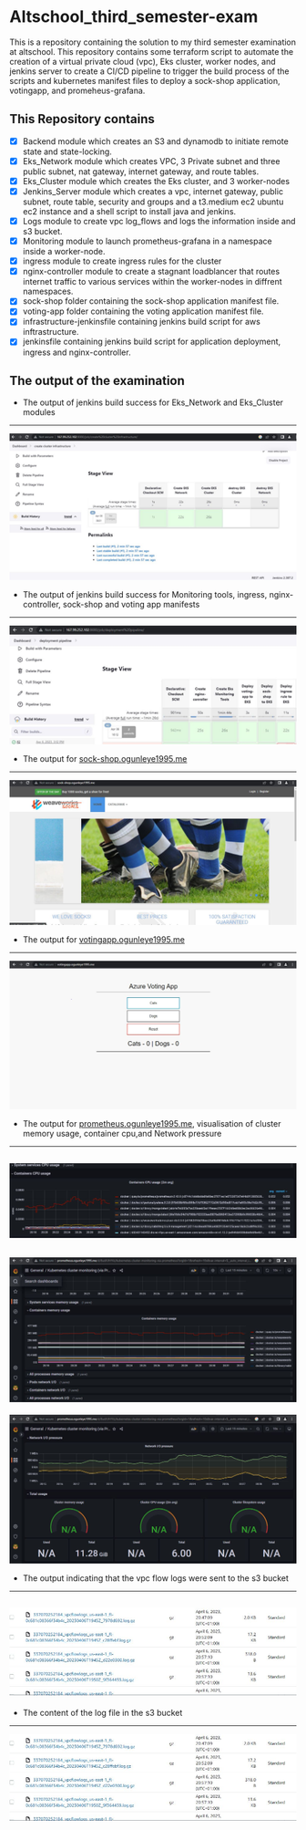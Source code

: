 # Altschool_third_semester-exam
This is a repository containing the solution to my third semester examination at altschool.
This repository contains some terraform script to automate the creation of a virtual private cloud (vpc), Eks cluster, worker nodes, and jenkins server to create a 
CI/CD pipeline to trigger the build process of the scripts and kubernetes manifest files to deploy a sock-shop application, votingapp, and promeheus-grafana.

## This Repository contains
- [x] Backend module which creates an S3 and dynamodb to initiate remote state and state-locking.
- [x] Eks_Network module which creates VPC, 3 Private subnet and three public subnet, nat gateway, internet gateway, and route tables.
- [x] Eks_Cluster module which creates the Eks cluster, and 3 worker-nodes
- [x] Jenkins_Server module which creates a vpc, internet gateway, public subnet, route table, security and groups and a t3.medium ec2 ubuntu ec2 instance and a shell script to install java and jenkins.
- [x] Logs module to create vpc log_flows and logs the information inside and s3 bucket.
- [x] Monitoring module to launch prometheus-grafana in a namespace inside a worker-node.
- [x] ingress module to create ingress rules for the cluster
- [x] nginx-controller module to create a stagnant loadblancer that routes internet traffic to various services within the worker-nodes in diffrent namespaces.
- [x] sock-shop folder containing the sock-shop application manifest file.
- [x] voting-app folder containing the voting application manifest file.
- [x] infrastructure-jenkinsfile containing jenkins build script for aws inftrastructure.
- [x] jenkinsfile containing jenkins build script for application deployment, ingress and nginx-controller.

## The output of the examination

- The output of jenkins build success for Eks_Network and Eks_Cluster modules
---
![build-success](images/build-success.JPG) 

- The output of jenkins build success for Monitoring tools, ingress, nginx-controller, sock-shop and voting app manifests
---
![deployment-build-success](images/jenkins-deployment-successful.JPG)

- The output for [sock-shop.ogunleye1995.me](http://sock-shop.ogunleye1995.me)
---
![sock-shop](images/sock-shop.JPG)

- The output for [votingapp.ogunleye1995.me](http://sock-shop.ogunleye1995.me)
---
![votingapp](images/votingapp.JPG)

- The output for [prometheus.ogunleye1995.me](http://prometheus.ogunleye1995.me), visualisation of cluster memory usage, container cpu,and Network pressure
---
![container-cpu-usage](images/container-cpu-usage.JPG)
---
![container-memory-usage](images/container-memory-usage.JPG)
---
![Network pressure](images/grafana-network-presure.JPG)

- The output indicating that the vpc flow logs were sent to the s3 bucket
---
![vpcflow_logs](images/flowlogs.JPG)
---
- The content of the log file in the s3 bucket
---
![vpcflow_logs](images/flowlogs.JPG)
